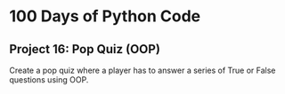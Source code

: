 # 100 Days of Python Code

## Project 16: Pop Quiz (OOP)

Create a pop quiz where a player has to answer a series of True or False questions using OOP.